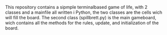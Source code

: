 This repository contains a sipmple terminalbased game of life, with 2 classes and a mainfile all written i Python, the two classes are the cells wich will fill the board. The second class (spillbrett.py) is the main gameboard, wich contains all the methods for the rules, update, and initialization of the board.
 
